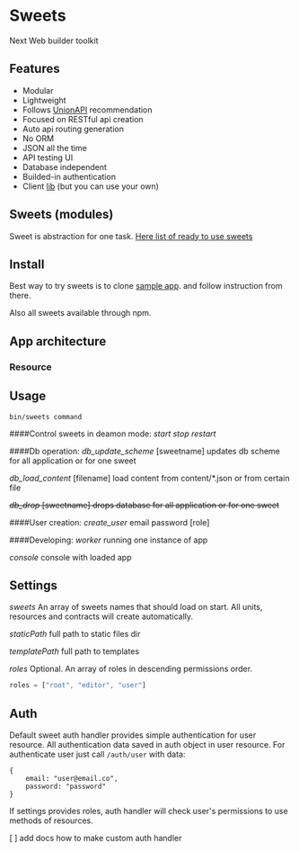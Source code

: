 # Sweets
Next Web builder toolkit

## Features

* Modular
* Lightweight
* Follows [UnionAPI](http://unionapi.org) recommendation
* Focused on RESTful api creation
* Auto api routing generation
* No ORM
* JSON all the time
* API testing UI
* Database independent
* Builded-in authentication
* Client [lib](http://github.com/swts/swts) (but you can use your own)

## Sweets (modules)
Sweet is abstraction for one task.
[Here list of ready to use sweets](http://github.com/swts/sweets/sweets.md)

## Install

Best way to try sweets is to clone [sample app](http://http://github.com/swts/sample-app). and follow instruction from there.

Also all sweets available through npm.

## App architecture
### Resource

## Usage
    bin/sweets command

####Control sweets in deamon mode:
*start*
*stop*
*restart*

####Db operation:
*db_update_scheme* [sweetname]
updates db scheme for all application or for one sweet

*db_load_content* [filename]
load content from content/*.json or from certain file

~~*db_drop* [sweetname]
drops database for all application or for one sweet~~

####User creation:
*create_user* email password [role]

####Developing:
*worker*
running one instance of app

*console*
console with loaded app

## Settings

*sweets*
An array of sweets names that should load on start. All units, resources and contracts will create automatically. 

*staticPath*
full path to static files dir

*templatePath*
full path to templates

*roles*
Optional. An array of roles in descending permissions order.
```js
roles = ["root", "editor", "user"]
```

## Auth
Default sweet auth handler provides simple authentication for user resource. All authentication data saved in auth object in user resource. For authenticate user just call `/auth/user` with data: 
```
{
    email: "user@email.co",
    password: "password"    
}
```

If settings provides roles, auth handler will check user's permissions to use methods of resources.

[ ] add docs how to make custom auth handler
